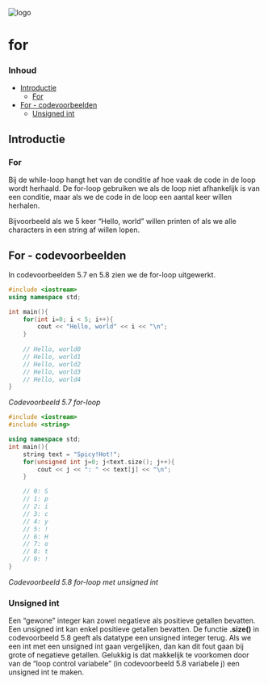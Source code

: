 ![logo](../c++/img/ISO_C++_Logo.svg) [](logo-id)

# for[](title-id) <!-- omit in toc -->

### Inhoud[](toc-id) <!-- omit in toc -->
- [Introductie](#introductie)
  - [For](#for)
- [For - codevoorbeelden](#for---codevoorbeelden)
  - [Unsigned int](#unsigned-int)


## Introductie

### For
Bij de while-loop hangt het van de conditie af hoe vaak de code in de loop wordt herhaald. 
De for-loop gebruiken we als de loop niet afhankelijk is van een conditie, maar als we de code in de loop een aantal keer willen herhalen. 

Bijvoorbeeld als we 5 keer “Hello, world” willen printen of als we alle characters in een string af willen lopen. 

## For - codevoorbeelden
In codevoorbeelden 5.7 en 5.8 zien we de for-loop uitgewerkt.

```c++ {.line-numbers}
#include <iostream>
using namespace std;

int main(){
    for(int i=0; i < 5; i++){
        cout << "Hello, world" << i << "\n";
    }
    
    // Hello, world0
    // Hello, world1
    // Hello, world2
    // Hello, world3
    // Hello, world4
}
```
*Codevoorbeeld 5.7 for-loop*


```c++
#include <iostream>
#include <string>

using namespace std;
int main(){
    string text = "Spicy!Hot!";
    for(unsigned int j=0; j<text.size(); j++){
        cout << j << ": " << text[j] << "\n";
    }

    // 0: S
    // 1: p
    // 2: i
    // 3: c
    // 4: y
    // 5: !
    // 6: H
    // 7: o
    // 8: t
    // 9: !
}
```
*Codevoorbeeld 5.8 for-loop met unsigned int*

### Unsigned int

Een “gewone” integer kan zowel negatieve als positieve getallen bevatten. Een
unsigned int kan enkel positieve getallen bevatten. De functie **.size()** in codevoorbeeld
5.8 geeft als datatype een unsigned integer terug. Als we een int met een unsigned
int gaan vergelijken, dan kan dit fout gaan bij grote of negatieve getallen. Gelukkig
is dat makkelijk te voorkomen door van de “loop control variabele” (in codevoorbeeld 5.8
variabele j) een unsigned int te maken.

